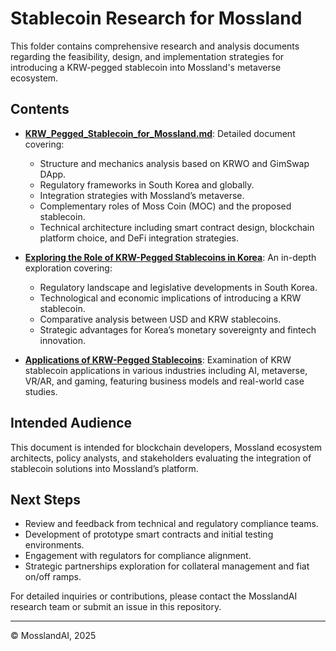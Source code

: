 # Stablecoin Research for Mossland

This folder contains comprehensive research and analysis documents regarding the feasibility, design, and implementation strategies for introducing a KRW-pegged stablecoin into Mossland's metaverse ecosystem.

## Contents

- [**KRW_Pegged_Stablecoin_for_Mossland.md**](./KRW_Pegged_Stablecoin_for_Mossland.md): Detailed document covering:
  - Structure and mechanics analysis based on KRWO and GimSwap DApp.
  - Regulatory frameworks in South Korea and globally.
  - Integration strategies with Mossland’s metaverse.
  - Complementary roles of Moss Coin (MOC) and the proposed stablecoin.
  - Technical architecture including smart contract design, blockchain platform choice, and DeFi integration strategies.

- [**Exploring the Role of KRW-Pegged Stablecoins in Korea**](./krw-stablecoin-overview.md): An in-depth exploration covering:
  - Regulatory landscape and legislative developments in South Korea.
  - Technological and economic implications of introducing a KRW stablecoin.
  - Comparative analysis between USD and KRW stablecoins.
  - Strategic advantages for Korea’s monetary sovereignty and fintech innovation.
 
- [**Applications of KRW-Pegged Stablecoins**](https://github.com/mossland/MosslandAI/blob/main/Stablecoin_Research/krw-stablecoin-applications.md): Examination of KRW stablecoin applications in various industries including AI, metaverse, VR/AR, and gaming, featuring business models and real-world case studies.


## Intended Audience

This document is intended for blockchain developers, Mossland ecosystem architects, policy analysts, and stakeholders evaluating the integration of stablecoin solutions into Mossland’s platform.

## Next Steps

- Review and feedback from technical and regulatory compliance teams.
- Development of prototype smart contracts and initial testing environments.
- Engagement with regulators for compliance alignment.
- Strategic partnerships exploration for collateral management and fiat on/off ramps.

For detailed inquiries or contributions, please contact the MosslandAI research team or submit an issue in this repository.

---

© MosslandAI, 2025
